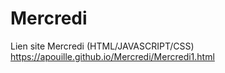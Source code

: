 # Mercredi
Lien site Mercredi (HTML/JAVASCRIPT/CSS) 
https://apouille.github.io/Mercredi/Mercredi1.html
